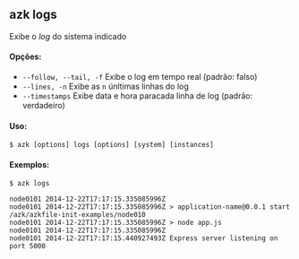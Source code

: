 ## azk logs
Exibe o _log_ do sistema indicado

#### Opções:

- `--follow, --tail, -f`  Exibe o log em tempo real (padrão: falso)
- `--lines, -n`           Exibe as `n` únltimas linhas do log
- `--timestamps`          Exibe data e hora paracada linha de log (padrão: verdadeiro)

#### Uso:

    $ azk [options] logs [options] [system] [instances]

#### Exemplos:

```
$ azk logs

node0101 2014-12-22T17:17:15.335085996Z
node0101 2014-12-22T17:17:15.335085996Z > application-name@0.0.1 start /azk/azkfile-init-examples/node010
node0101 2014-12-22T17:17:15.335085996Z > node app.js
node0101 2014-12-22T17:17:15.335085996Z
node0101 2014-12-22T17:17:15.440927493Z Express server listening on port 5000
```
